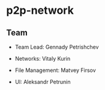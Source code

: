 # p2p-network
## Team


* Team Lead: Gennady Petrishchev

* Networks: Vitaly Kurin

* File Management: Matvey Firsov

* UI: Aleksandr Petrunin

